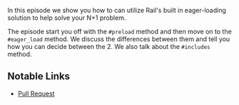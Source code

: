 In this episode we show you how to can utilize Rail's built in eager-loading solution to help solve your N+1 problem.

The episode start you off with the `#preload` method and then move on to the `#eager_load` method. We discuss the differences between them and tell you how you can decide between the 2. We also talk about the `#includes` method.

## Notable Links

+ [Pull Request](https://github.com/codemy/blogmenow/pull/6/files)